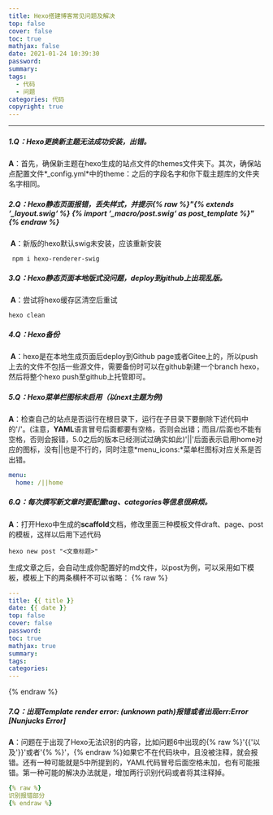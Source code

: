 ```yaml
---
title: Hexo搭建博客常见问题及解决
top: false
cover: false
toc: true
mathjax: false
date: 2021-01-24 10:39:30
password:
summary:
tags:
  - 代码
  - 问题
categories: 代码
copyright: true
---
```


*****

##### 1.**Q**：Hexo更换新主题无法成功安装，出错。

   **A**：首先，确保新主题在hexo生成的站点文件的themes文件夹下。其次，确保站点配置文件*_config.yml*中的theme：之后的字段名字和你下载主题库的文件夹名字相同。

##### 2.**Q**：Hexo静态页面报错，丢失样式，并提示{% raw %}"{% extends ‘_layout.swig‘ %} {% import ‘_macro/post.swig‘ as post_template %}" {% endraw %}

​    **A**：新版的hexo默认swig未安装，应该重新安装

```git
 npm i hexo-renderer-swig
```

##### 3.**Q**：Hexo静态页面本地版式没问题，deploy到github上出现乱版。

​    **A**：尝试将hexo缓存区清空后重试

```git
hexo clean
```

<!-- more -->

##### 4.**Q**：Hexo备份

​    **A**：hexo是在本地生成页面后deploy到Github page或者Gitee上的，所以push上去的文件不包括一些源文件，需要备份时可以在github新建一个branch hexo，然后将整个hexo push至github上托管即可。

##### 5.**Q**：Hexo菜单栏图标未启用（以**next**主题为例)

​    **A**：检查自己的站点是否运行在根目录下，运行在子目录下要删除下述代码中的'/'。(注意，**YAML**语言冒号后面都要有空格，否则会出错；而且/后面也不能有空格，否则会报错，5.0之后的版本已经测试过确实如此)'||'后面表示启用home对应的图标，没有||也是不行的，同时注意*menu_icons:*菜单栏图标对应关系是否出错。

```yaml
menu:
  home: /||home
```

##### 6.**Q**：每次撰写新文章时要配置tag、categories等信息很麻烦。

​    **A**：打开Hexo中生成的**scaffold**文档，修改里面三种模板文件draft、page、post的模板，这样以后用下述代码

```git
hexo new post "<文章标题>"
```

生成文章之后，会自动生成你配置好的md文件，以post为例，可以采用如下模板，模板上下的两条横杆不可以省略：
{% raw %}
```yaml
---
title: {{ title }}
date: {{ date }}
top: false
cover: false
password:
toc: true
mathjax: true
summary:
tags:
categories:
---
```
{% endraw %}

##### 7.**Q**：出现Template render error: (unknown path)报错或者出现err:Error [Nunjucks Error]

​    **A**：问题在于出现了Hexo无法识别的内容，比如问题6中出现的{% raw %}'{{'以及'}}'或者'{% %}'，{% endraw %}如果它不在代码块中，且没被注释，就会报错。还有一种可能就是5中所提到的，YAML代码冒号后面空格未加，也有可能报错。第一种可能的解决办法就是，增加两行识别代码或者将其注释掉。

```yaml
{% raw %}
识别报错部分
{% endraw %}
```

